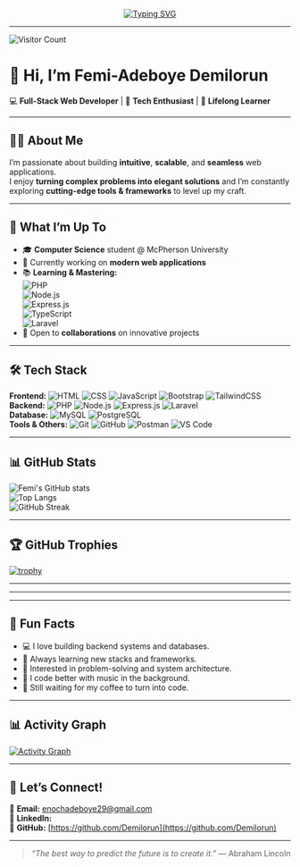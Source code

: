 <!-- Typing SVG -->
<p align="center">
  <a href="https://github.com/Demilorun">
    <img src="https://readme-typing-svg.demolab.com?font=Fira+Code&size=22&pause=1000&color=00F700&center=true&vCenter=true&width=600&lines=Hi+%F0%9F%91%8B+I'm+Femi-Adeboye+Demilorun;Full-Stack+Web+Developer;Tech+Enthusiast+%7C+Lifelong+Learner;Always+Exploring+New+Technologies" alt="Typing SVG" />
  </a>
</p>

---

![Visitor Count](https://komarev.com/ghpvc/?username=Demilorun&label=Profile%20views&color=0e75b6&style=flat)

# 👋 Hi, I’m **Femi-Adeboye Demilorun**  

💻 **Full-Stack Web Developer** | 🚀 **Tech Enthusiast** | 🌱 **Lifelong Learner**  

---

## 🧑‍💻 About Me  
I’m passionate about building **intuitive**, **scalable**, and **seamless** web applications.  
I enjoy **turning complex problems into elegant solutions** and I’m constantly exploring **cutting-edge tools & frameworks** to level up my craft.  

---

## 🚀 What I’m Up To  
- 🎓 **Computer Science** student @ McPherson University  
- 💼 Currently working on **modern web applications**  
- 📚 **Learning & Mastering:**  
  ![PHP](https://img.shields.io/badge/PHP-777BB4?style=for-the-badge&logo=php&logoColor=white)  
  ![Node.js](https://img.shields.io/badge/Node.js-339933?style=for-the-badge&logo=node.js&logoColor=white)  
  ![Express.js](https://img.shields.io/badge/Express.js-000000?style=for-the-badge&logo=express&logoColor=white)  
  ![TypeScript](https://img.shields.io/badge/TypeScript-3178C6?style=for-the-badge&logo=typescript&logoColor=white)  
  ![Laravel](https://img.shields.io/badge/Laravel-FF2D20?style=for-the-badge&logo=laravel&logoColor=white)  
- 🤝 Open to **collaborations** on innovative projects  

---

## 🛠️ Tech Stack  
**Frontend:** ![HTML](https://img.shields.io/badge/HTML5-E34F26?style=flat-square&logo=html5&logoColor=white) ![CSS](https://img.shields.io/badge/CSS3-1572B6?style=flat-square&logo=css3&logoColor=white) ![JavaScript](https://img.shields.io/badge/JavaScript-F7DF1E?style=flat-square&logo=javascript&logoColor=black) ![Bootstrap](https://img.shields.io/badge/Bootstrap-7952B3?style=flat-square&logo=bootstrap&logoColor=white) ![TailwindCSS](https://img.shields.io/badge/Tailwind_CSS-38B2AC?style=flat-square&logo=tailwind-css&logoColor=white)  
**Backend:** ![PHP](https://img.shields.io/badge/PHP-777BB4?style=flat-square&logo=php&logoColor=white) ![Node.js](https://img.shields.io/badge/Node.js-339933?style=flat-square&logo=node.js&logoColor=white) ![Express.js](https://img.shields.io/badge/Express.js-000000?style=flat-square&logo=express&logoColor=white) ![Laravel](https://img.shields.io/badge/Laravel-FF2D20?style=flat-square&logo=laravel&logoColor=white)  
**Database:** ![MySQL](https://img.shields.io/badge/MySQL-4479A1?style=flat-square&logo=mysql&logoColor=white) ![PostgreSQL](https://img.shields.io/badge/PostgreSQL-316192?style=flat-square&logo=postgresql&logoColor=white)  
**Tools & Others:** ![Git](https://img.shields.io/badge/Git-F05032?style=flat-square&logo=git&logoColor=white) ![GitHub](https://img.shields.io/badge/GitHub-181717?style=flat-square&logo=github&logoColor=white) ![Postman](https://img.shields.io/badge/Postman-FF6C37?style=flat-square&logo=postman&logoColor=white) ![VS Code](https://img.shields.io/badge/VS_Code-0078D4?style=flat-square&logo=visual-studio-code&logoColor=white)  

---

## 📊 GitHub Stats  
![Femi's GitHub stats](https://github-readme-stats.vercel.app/api?username=Demilorun&show_icons=true&theme=tokyonight)  
![Top Langs](https://github-readme-stats.vercel.app/api/top-langs/?username=Demilorun&layout=compact&theme=tokyonight)  
![GitHub Streak](https://github-readme-streak-stats.herokuapp.com?user=Demilorun&theme=tokyonight&hide_border=true)  

---

## 🏆 GitHub Trophies  
[![trophy](https://github-profile-trophy.vercel.app/?username=Demilorun&theme=tokyonight&margin-w=10&margin-h=10&column=7)](https://github.com/ryo-ma/github-profile-trophy)  

---

<!--## 🐍 Contribution Snake Animation  
![Snake animation](https://github.com/Demilorun/Demilorun/blob/output/github-contribution-grid-snake.svg)  -->

---

<!-- ## 📌 Pinned Projects 
<p align="left">
  <a href="https://github.com/Demilorun/project-1">
    <img src="https://github-readme-stats.vercel.app/api/pin/?username=Demilorun&repo=project-1&theme=radical" />
  </a>
  <a href="https://github.com/Demilorun/project-2">
    <img src="https://github-readme-stats.vercel.app/api/pin/?username=Demilorun&repo=project-2&theme=radical" />
  </a>
</p> -->

---

## 🎯 Fun Facts  
- 💻 I love building backend systems and databases.  
- 🚀 Always learning new stacks and frameworks.  
- 🧠 Interested in problem-solving and system architecture.  
- 🎵 I code better with music in the background.  
- 🥷 Still waiting for my coffee to turn into code.  

---

## 📊 Activity Graph  
[![Activity Graph](https://github-readme-activity-graph.vercel.app/graph?username=Demilorun&theme=github-compact)](https://github.com/ashutosh00710/github-readme-activity-graph)  

---

## 🌟 Let’s Connect!  
📩 **Email:** enochadeboye29@gmail.com  
💼 **LinkedIn:** [](#)  
🐙 **GitHub:** [https://github.com/Demilorun](https://github.com/Demilorun)  

---

> _“The best way to predict the future is to create it.”_ — Abraham Lincoln

